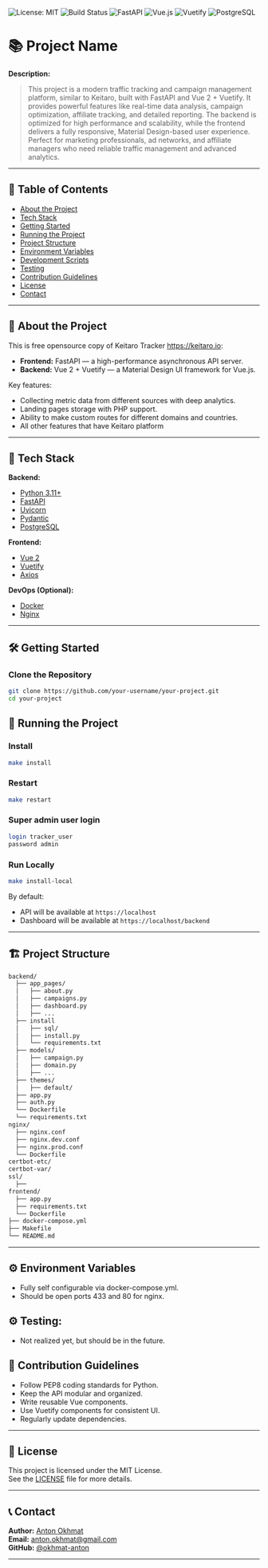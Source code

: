 ![License: MIT](https://img.shields.io/badge/License-MIT-yellow.svg)
![Build Status](https://img.shields.io/badge/build-passing-brightgreen)
![FastAPI](https://img.shields.io/badge/FastAPI-Backend-blue)
![Vue.js](https://img.shields.io/badge/Vue-2.x-green)
![Vuetify](https://img.shields.io/badge/Vuetify-Material--UI-purple)
![PostgreSQL](https://img.shields.io/badge/PostgreSQL-Database-blue)

# 📚 Project Name

**Description:**  
> This project is a modern traffic tracking and campaign management platform, similar to Keitaro, built with FastAPI and Vue 2 + Vuetify. It provides powerful features like real-time data analysis, campaign optimization, affiliate tracking, and detailed reporting. The backend is optimized for high performance and scalability, while the frontend delivers a fully responsive, Material Design-based user experience. Perfect for marketing professionals, ad networks, and affiliate managers who need reliable traffic management and advanced analytics.
---

## 📂 Table of Contents

- [About the Project](#about-the-project)
- [Tech Stack](#tech-stack)
- [Getting Started](#getting-started)
- [Running the Project](#running-the-project)
- [Project Structure](#project-structure)
- [Environment Variables](#environment-variables)
- [Development Scripts](#development-scripts)
- [Testing](#testing)
- [Contribution Guidelines](#contribution-guidelines)
- [License](#license)
- [Contact](#contact)

---

## 📖 About the Project

This is free opensource copy of Keitaro Tracker https://keitaro.io:

- **Frontend:** FastAPI — a high-performance asynchronous API server.
- **Backend:** Vue 2 + Vuetify — a Material Design UI framework for Vue.js.

Key features:
- Collecting metric data from different sources with deep analytics.
- Landing pages storage with PHP support.
- Ability to make custom routes for different domains and countries.
- All other features that have Keitaro platform

---

## 🚀 Tech Stack

**Backend:**
- [Python 3.11+](https://www.python.org/)
- [FastAPI](https://fastapi.tiangolo.com/)
- [Uvicorn](https://www.uvicorn.org/)
- [Pydantic](https://docs.pydantic.dev/)
- [PostgreSQL](https://www.postgresql.org/)

**Frontend:**
- [Vue 2](https://v2.vuejs.org/)
- [Vuetify](https://vuetifyjs.com/en/)
- [Axios](https://axios-http.com/)

**DevOps (Optional):**
- [Docker](https://www.docker.com/)
- [Nginx](https://nginx.org/en/)

---

## 🛠️ Getting Started

### Clone the Repository

```bash
git clone https://github.com/your-username/your-project.git
cd your-project
```

## 🚀 Running the Project

### Install

```bash
make install
```

### Restart

```bash
make restart
```

### Super admin user login 

```bash
login tracker_user 
password admin 
```

### Run Locally

```bash
make install-local
```

By default:
- API will be available at `https://localhost`
- Dashboard will be available at `https://localhost/backend`

---

## 🏗️ Project Structure

```bash
backend/
  ├── app_pages/
  │   ├── about.py
  │   ├── campaigns.py
  │   ├── dashboard.py
  │   ├── ...
  ├── install
  │   ├── sql/
  │   ├── install.py
  │   └── requirements.txt
  ├── models/
  │   ├── campaign.py
  │   ├── domain.py
  │   ├── ...
  ├── themes/
  │   ├── default/
  ├── app.py
  ├── auth.py
  └── Dockerfile
  └── requirements.txt
nginx/
  ├── nginx.conf
  ├── nginx.dev.conf
  ├── nginx.prod.conf
  └── Dockerfile
certbot-etc/
certbot-var/
ssl/
  ├──
frontend/
  ├── app.py
  ├── requirements.txt
  └── Dockerfile
├── docker-compose.yml
├── Makefile
└── README.md
```

---

## ⚙️ Environment Variables

- Fully self configurable via docker-compose.yml.
- Should be open ports 433 and 80 for nginx.


## ⚙ Testing:

- Not realized yet, but should be in the future.

## 🧰 Contribution Guidelines

- Follow PEP8 coding standards for Python.
- Keep the API modular and organized.
- Write reusable Vue components.
- Use Vuetify components for consistent UI.
- Regularly update dependencies.

---

## 📜 License

This project is licensed under the MIT License.  
See the [LICENSE](LICENSE) file for more details.

---

## 📞 Contact

**Author:** [Anton Okhmat](https://akm-media.club)  
**Email:** anton.okhmat@gmail.com  
**GitHub:** [@okhmat-anton](https://github.com/your-username)

---

